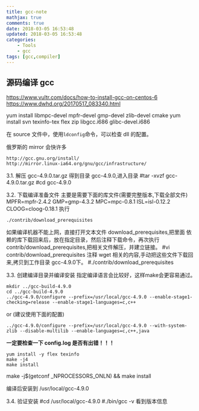 ```yaml
---
title: gcc-note
mathjax: true
comments: true
date: 2018-03-05 16:53:48
updated: 2018-03-05 16:53:48
categories:
    - Tools
    - gcc
tags: [gcc,compiler]
---
```


## 源码编译 gcc
https://www.vultr.com/docs/how-to-install-gcc-on-centos-6
https://www.dwhd.org/20170517_083340.html

yum install libmpc-devel mpfr-devel gmp-devel zlib-devel cmake
yum install svn texinfo-tex flex zip libgcc.i686 glibc-devel.i686

在 source 文件中，使用`ldconfig`命令，可以检查 dll 的配置。

俄罗斯的 mirror 会快许多
```
http://gcc.gnu.org/install/
http://mirror.linux-ia64.org/gnu/gcc/infrastructure/
```

3.1. 解压 gcc-4.9.0.tar.gz
得到目录 gcc-4.9.0,进入目录
#tar -xvzf gcc-4.9.0.tar.gz
#cd gcc-4.9.0

3.2. 下载编译准备文件
主要是需要下面的库文件(需要完整版本,下载全部文件)
MPFR=mpfr-2.4.2
GMP=gmp-4.3.2
MPC=mpc-0.8.1
ISL=isl-0.12.2
CLOOG=cloog-0.18.1
执行
```
./contrib/download_prerequisites
```
如果编译机器不能上网，直接打开文本文件 download_prerequisites,把里面
依赖的库下载回来后，放在指定目录，然后注释下载命令，再次执行
contrib/download_prerequisites,把相关文件解压，并建立链接。
#vi contrib/download_prerequisites
注释 wget 相关的内容,手动把这些文件下载回来,拷贝到工作目录 gcc-4.9.0下。
#./contrib/download_prerequisites

3.3. 创建编译目录并编译安装
指定编译语言会比较好，这样make会更容易通过。
```
mkdir ../gcc-build-4.9.0
cd ../gcc-build-4.9.0
../gcc-4.9.0/configure --prefix=/usr/local/gcc-4.9.0 --enable-stage1-checking=release --enable-stage1-languages=c,c++
```
or (建议使用下面的配置)
```
../gcc-4.9.0/configure --prefix=/usr/local/gcc-4.9.0 --with-system-zlib --disable-multilib --enable-languages=c,c++,java
```
**一定要检查一下 config.log 是否有出错！！！**

```
yum install -y flex texinfo
make -j4
make install
```
make -j$(getconf _NPROCESSORS_ONLN) && make install

编译后安装到  /usr/local/gcc-4.9.0

3.4. 验证安装
#cd /usr/local/gcc-4.9.0
#./bin/gcc -v
看到版本信息
